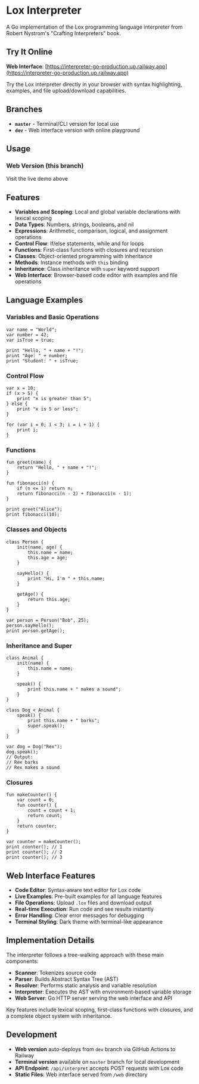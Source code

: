 # Lox Interpreter

A Go implementation of the Lox programming language interpreter from Robert Nystrom's "Crafting Interpreters" book.

## Try It Online
**Web Interface**: [https://interpreter-go-production.up.railway.app](https://interpreter-go-production.up.railway.app)

Try the Lox interpreter directly in your browser with syntax highlighting, examples, and file upload/download capabilities.

## Branches

- **`master`** - Terminal/CLI version for local use
- **`dev`** - Web interface version with online playground

## Usage

### Web Version (this branch)
Visit the live demo above

## Features

- **Variables and Scoping**: Local and global variable declarations with lexical scoping
- **Data Types**: Numbers, strings, booleans, and nil
- **Expressions**: Arithmetic, comparison, logical, and assignment operations
- **Control Flow**: If/else statements, while and for loops
- **Functions**: First-class functions with closures and recursion
- **Classes**: Object-oriented programming with inheritance
- **Methods**: Instance methods with `this` binding
- **Inheritance**: Class inheritance with `super` keyword support
- **Web Interface**: Browser-based code editor with examples and file operations

## Language Examples

### Variables and Basic Operations
```lox
var name = "World";
var number = 42;
var isTrue = true;

print "Hello, " + name + "!";
print "Age: " + number;
print "Student: " + isTrue;
```

### Control Flow
```lox
var x = 10;
if (x > 5) {
    print "x is greater than 5";
} else {
    print "x is 5 or less";
}

for (var i = 0; i < 3; i = i + 1) {
    print i;
}
```

### Functions
```lox
fun greet(name) {
    return "Hello, " + name + "!";
}

fun fibonacci(n) {
    if (n <= 1) return n;
    return fibonacci(n - 2) + fibonacci(n - 1);
}

print greet("Alice");
print fibonacci(10);
```

### Classes and Objects
```lox
class Person {
    init(name, age) {
        this.name = name;
        this.age = age;
    }
    
    sayHello() {
        print "Hi, I'm " + this.name;
    }
    
    getAge() {
        return this.age;
    }
}

var person = Person("Bob", 25);
person.sayHello();
print person.getAge();
```

### Inheritance and Super
```lox
class Animal {
    init(name) {
        this.name = name;
    }
    
    speak() {
        print this.name + " makes a sound";
    }
}

class Dog < Animal {
    speak() {
        print this.name + " barks";
        super.speak();
    }
}

var dog = Dog("Rex");
dog.speak();
// Output:
// Rex barks
// Rex makes a sound
```

### Closures
```lox
fun makeCounter() {
    var count = 0;
    fun counter() {
        count = count + 1;
        return count;
    }
    return counter;
}

var counter = makeCounter();
print counter(); // 1
print counter(); // 2
print counter(); // 3
```

## Web Interface Features

- **Code Editor**: Syntax-aware text editor for Lox code
- **Live Examples**: Pre-built examples for all language features
- **File Operations**: Upload `.lox` files and download output
- **Real-time Execution**: Run code and see results instantly
- **Error Handling**: Clear error messages for debugging
- **Terminal Styling**: Dark theme with terminal-like appearance

## Implementation Details

The interpreter follows a tree-walking approach with these main components:

- **Scanner**: Tokenizes source code
- **Parser**: Builds Abstract Syntax Tree (AST) 
- **Resolver**: Performs static analysis and variable resolution
- **Interpreter**: Executes the AST with environment-based variable storage
- **Web Server**: Go HTTP server serving the web interface and API

Key features include lexical scoping, first-class functions with closures, and a complete object system with inheritance.

## Development

- **Web version** auto-deploys from `dev` branch via GitHub Actions to Railway
- **Terminal version** available on `master` branch for local development
- **API Endpoint**: `/api/interpret` accepts POST requests with Lox code
- **Static Files**: Web interface served from `/web` directory